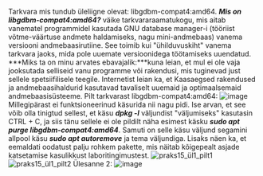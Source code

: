 Tarkvara mis tundub üleliigne olevat: libgdbm-compat4:amd64. ***Mis on libgdbm-compat4:amd64?*** väike tarkvararaamatukogu, mis aitab vanematel programmidel kasutada GNU database manager-i (tööriist võtme-väärtuse andmete haldamiseks, nagu mini-andmebaas) vanema versiooni andmebaasirutiine. See toimib kui "ühilduvuskiht" vanema tarkvara jaoks, mida pole uuemate versioonidega töötamiseks uuendatud. ***Miks ta on minu arvates ebavajalik:***kuna leian, et mul ei ole vaja jooksutada selliseid vanu programme või rakendusi, mis tuginevad just sellele spetsiifilisele teegile. Internetist leian ka, et Kaasaegsed rakendused ja andmebaasihaldurid kasutavad tavaliselt uuemaid ja optimaalsemaid andmebaasisüsteeme.
Pilt tarkvarast  libgdbm-compat4:amd64: ![image](https://github.com/user-attachments/assets/daac4048-2dd9-4953-86ea-2ebd796dfdd6)
Millegipärast ei funktsioneerinud käsurida nii nagu pidi. Ise arvan, et see võib olla tinigtud sellest, et käsu ***dpkg -l*** väljundist "väljumiseks" kasutasin CTRL + C, ja siis tänu sellele ei ole pildilt näha esimest käsku ***sudo apt purge libgdbm-compat4:amd64***. Samuti on selle käsu väljund segamini allpool käsu ***sudo apt autoremove*** ja tema väljundiga. Lisaks näen ka, et eemaldati oodatust palju rohkem pakette, mis näitab kõigepealt asjade katsetamise kasulikkust laboritingimustest.
![praks15_ül1_pilt1](https://github.com/user-attachments/assets/2fed4775-e868-4ce0-9c15-a381aaf06cbd)
![praks15_ül1_pilt2](https://github.com/user-attachments/assets/cd70682f-450b-4092-88fd-c71d721b5f15)
Ülesanne 2: ![image](https://github.com/user-attachments/assets/7b67d20e-193a-403d-a58e-8e34367759fe)
